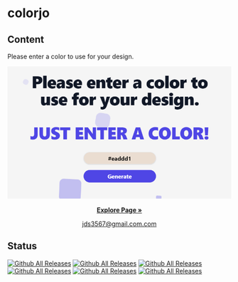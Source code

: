 # colorjo

## Content

Please enter a color to use for your design.

![Image Title](/public/colorjo_readme.png)

<p align="center">
  <a href="https://dongseob.github.io/out-of-the-blue/" target="_blank"><strong>Explore Page »</strong></a>
</p>

<p align="center">
    <a href="mailto:jds3567@gmail.com" target="_blank">
        jds3567@gmail.com.com
    </a>
</p>


## Status

[![Github All Releases](https://img.shields.io/github/languages/count/dongseob/colorjo )]()<!-- 사용언어 수 -->
[![Github All Releases](https://img.shields.io/github/languages/top/dongseob/colorjo )]()<!-- 최다사용언어 -->
[![Github All Releases](https://img.shields.io/github/downloads/dongseob/colorjo/total)]()<!-- 레포 다운로드 수 -->
[![Github All Releases](https://img.shields.io/github/repo-size/dongseob/colorjo)]()<!-- 레포 사이즈 -->
[![Github All Releases](https://img.shields.io/github/commit-activity/m/dongseob/colorjo)]()<!-- 달에 몇번 커밋했는지 -->
[![Github All Releases](https://img.shields.io/github/last-commit/dongseob/colorjo)]()<!-- 마지막커밋 날짜 -->
